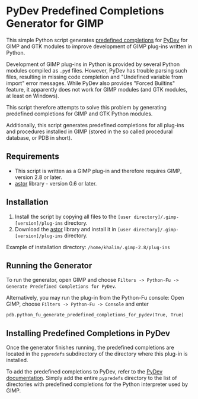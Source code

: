PyDev Predefined Completions Generator for GIMP
===============================================

This simple Python script generates
[predefined completions](http://www.pydev.org/manual_101_interpreter.html)
for [PyDev](http://www.pydev.org/) for GIMP and GTK modules to improve
development of GIMP plug-ins written in Python.

Development of GIMP plug-ins in Python is provided by several Python modules
compiled as `.pyd` files. However, PyDev has trouble parsing such files,
resulting in missing code completion and "Undefined variable from import" error
messages. While PyDev also provides "Forced Builtins" feature, it apparently
does not work for GIMP modules (and GTK modules, at least on Windows).

This script therefore attempts to solve this problem by generating predefined
completions for GIMP and GTK Python modules.

Additionally, this script generates predefined completions for all plug-ins and
procedures installed in GIMP (stored in the so called procedural database, or
PDB in short).


Requirements
------------

* This script is written as a GIMP plug-in and therefore requires GIMP, version
2.8 or later.
* [astor](https://github.com/berkerpeksag/astor) library - version 0.6 or later.


Installation
------------

1. Install the script by copying all files to the
   `[user directory]/.gimp-[version]/plug-ins` directory.
2. Download the [astor](https://github.com/berkerpeksag/astor) library and
   install it in `[user directory]/.gimp-[version]/plug-ins` directory.

Example of installation directory: `/home/khalim/.gimp-2.8/plug-ins`

Running the Generator
---------------------

To run the generator, open GIMP and choose
`Filters -> Python-Fu -> Generate Predefined Completions for PyDev`.

Alternatively, you may run the plug-in from the Python-Fu console: Open GIMP,
choose `Filters -> Python-Fu -> Console` and enter

    pdb.python_fu_generate_predefined_completions_for_pydev(True, True)


Installing Predefined Completions in PyDev
------------------------------------------

Once the generator finishes running, the predefined completions are located in
the `pypredefs` subdirectory of the directory where this plug-in is installed.

To add the predefined completions to PyDev, refer to the
[PyDev documentation](http://www.pydev.org/manual_101_interpreter.html). Simply
add the entire `pypredefs` directory to the list of directories with predefined
completions for the Python interpreter used by GIMP.
